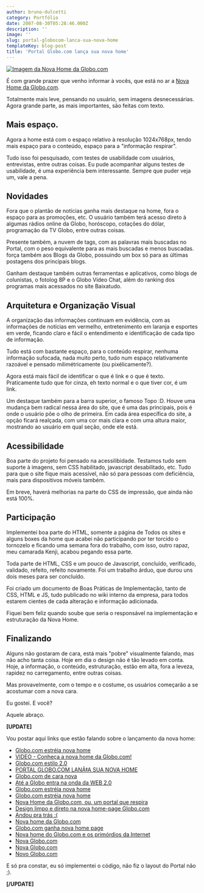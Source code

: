 ```yaml
---
author: bruno-dulcetti
category: Portfólio
date: 2007-08-30T05:28:46.000Z
description: ''
image: ''
slug: portal-globocom-lanca-sua-nova-home
templateKey: blog-post
title: 'Portal Globo.com lança sua nova home'
---
```


<a href="http://www.globo.com/"><img src="https://g1.globo.com/Noticias/Tecnologia/foto/0,,11431586,00.jpg" alt="Imagem da Nova Home da Globo.com" /></a>

É com grande prazer que venho informar à vocês, que está no ar a <a href="http://www.globo.com/">Nova Home da Globo.com</a>.

Totalmente mais leve, pensando no usuário, sem imagens desnecessárias. Agora grande parte, as mais importantes, são feitas com texto.

## Mais espaço.

Agora a home está com o espaço relativo à resolução 1024x768px, tendo mais espaço para o conteúdo, espaço para a "informação respirar".

Tudo isso foi pesquisado, com testes de usabilidade com usuários, entrevistas, entre outras coisas. Eu pude acompanhar alguns testes de usabilidade, é uma experiência bem interessante. Sempre que puder veja um, vale a pena.

## Novidades

Fora que o plantão de notícias ganha mais destaque na home, fora o espaço para as promoções, etc. O usuário também terá acesso direto à algumas rádios online da Globo, horóscopo, cotações do dólar, programação da TV Globo, entre outras coisas.

Presente também, a nuvem de tags, com as palavras mais buscadas no Portal, com o peso equivalente para as mais buscadas e menos buscadas. força também aos Blogs da Globo, possuindo um box só para as últimas postagens dos principais blogs.

Ganham destaque também outras ferramentas e aplicativos, como blogs de colunistas, o fotolog 8P e o Globo Vídeo Chat, além do ranking dos programas mais acessados no site Baixatudo.

## Arquitetura e Organização Visual

A organização das informações continuam em evidência, com as informações de notícias em vermelho, entretenimento em laranja e esportes em verde, ficando claro e fácil o entendimento e identificação de cada tipo de informação.

Tudo está com bastante espaço, para o conteúdo respirar, nenhuma informação sufocada, nada muito perto, tudo num espaço relativamente razoável e pensado milimétricamente (ou pixélicamente?).

Agora está mais fácil de identificar o que é link e o que é texto. Praticamente tudo que for cinza, eh texto normal e o que tiver cor, é um link.

Um destaque também para a barra superior, o famoso Topo :D. Houve uma mudança bem radical nessa área do site, que é uma das principais, pois é onde o usuário põe o olho de primeira. Em cada área específica do site, a opção ficará realçada, com uma cor mais clara e com uma altura maior, mostrando ao usuário em qual seção, onde ele está.

## Acessibilidade

Boa parte do projeto foi pensado na acessilibidade. Testamos tudo sem suporte à imagens, sem CSS habilitado, javascript desabilitado, etc. Tudo para que o site fique mais acessível, não só para pessoas com deficiência, mais para dispositivos móveis também.

Em breve, haverá melhorias na parte do CSS de impressão, que ainda não está 100%.

## Participação

Implementei boa parte do HTML, somente a página de Todos os sites e alguns boxes da home que acabei não participando por ter torcido o tornozelo e ficando uma semana fora do trabalho, com isso, outro rapaz, meu camarada Kenji, acabou pegando essa parte.

Toda parte de HTML, CSS e um pouco de Javascript, concluído, verificado, validado, refeito, refeito novamente. Foi um trabalho árduo, que durou uns dois meses para ser concluído.

Foi criado um documento de Boas Práticas de Implementação, tanto de CSS, HTML e JS, tudo publicado no wiki interno da empresa, para todos estarem cientes de cada alteração e informação adicionada.

Fiquei bem feliz quando soube que seria o responsável na implementação e estruturação da Nova Home.

## Finalizando

Alguns não gostaram de cara, está mais "pobre" visualmente falando, mas não acho tanta coisa. Hoje em dia o design não é tão levado em conta. Hoje, a informação, o conteúdo, estruturação, estão em alta, fora a leveza, rapidez no carregamento, entre outras coisas.

Mas provavelmente, com o tempo e o costume, os usuários começarão a se acostumar com a nova cara.

Eu gostei. E você?

Aquele abraço.

**[UPDATE]**

Vou postar aqui links que estão falando sobre o lançamento da nova home:

- <a href="http://g1.globo.com/Noticias/Tecnologia/0,,MUL95922-6174,00.html">Globo.com estréia nova home</a>
- <a href="http://video.globo.com/Videos/Player/0,,GIM722232-7759-CONHECA+A+NOVA+HOME+DA+GLOBOCOM,00.html">VIDEO - Conheça a nova home da Globo.com!</a>
- <a href="http://portalgyn.blog.br/2007/08/30/globocom-estilo-20/">Globo.com estilo 2.0</a>
- <a href="http://www.portaldasnoticias.com/portal-globocom-lanca-sua-nova-home/">PORTAL GLOBO.COM LANÃ‡A SUA NOVA HOME</a>
- <a href="http://www.dourado.net/2007/08/30/globocom-de-cara-nova/">Globo.com de cara nova</a>
- <a href="http://internauta20.blogspot.com/2007/08/at-globo-entra-na-onda-da-web-20.html">Até a Globo entra na onda da WEB 2.0</a>
- <a href="http://blog.mofo.art.br/2007/08/29/globocom-estreia-nova-home/">Globo.com estréia nova home</a>
- <a href="http://www.alexandresaddi.com/2007/08/30/globocom-estreia-nova-home/">Globo.com estréia nova home</a>
- <a href="http://www.carreirasolo.org/archives/nova_home_da_globoc.html">Nova Home da Globo.com, ou, um portal que respira</a>
- <a href="http://blog.mhavila.com.br/2007/08/30/design-limpo-e-direto-na-nova-home-page-globocom/">Design limpo e direto na nova home-page Globo.com</a>
- <a href="http://www.viuisso.com.br/2007/09/01/andou-pra-tras/">Andou pra trás :(</a>
- <a href="http://marciamaia.wordpress.com/2007/08/30/nova-home-da-globocom/">Nova home da Globo.com</a>
- <a href="http://www.googlediscovery.com/2007/08/30/globocom-ganha-nova-home-page/">Globo.com ganha nova home page</a>
- <a href="http://edudiserto.blogspot.com/2007/08/nova-home-do-globocom-e-os-primrdios-da.html">Nova home do Globo.com e os primórdios da Internet</a>
- <a href="http://www.heldersantos.com.br/publicitando/2007/08/30/nova-globocom/">Nova Globo.com</a>
- <a href="http://mtristao.com/blog/2007/08/30/nova-globocom/">Nova Globo.com</a>
- <a href="http://www.pristina.org/?p=2117">Novo Globo.com</a>

E só pra constar, eu só implementei o código, não fiz o layout do Portal não ;).

**[/UPDATE]**
